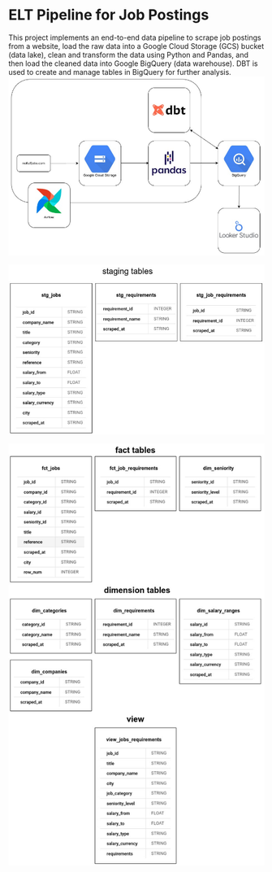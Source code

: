 # ELT Pipeline for Job Postings

This project implements an end-to-end data pipeline to scrape job postings from a website, load the raw data into a Google Cloud Storage (GCS) bucket (data lake), clean and transform the data using Python and Pandas, and then load the cleaned data into Google BigQuery (data warehouse). DBT is used to create and manage tables in BigQuery for further analysis.
![Pipeline Diagram](assets/diagram.jpg)

![Staging Tables](assets/staging_tables.jpg)

![Fact Dimension Tables](assets/fact_dimension_tables.jpg)
